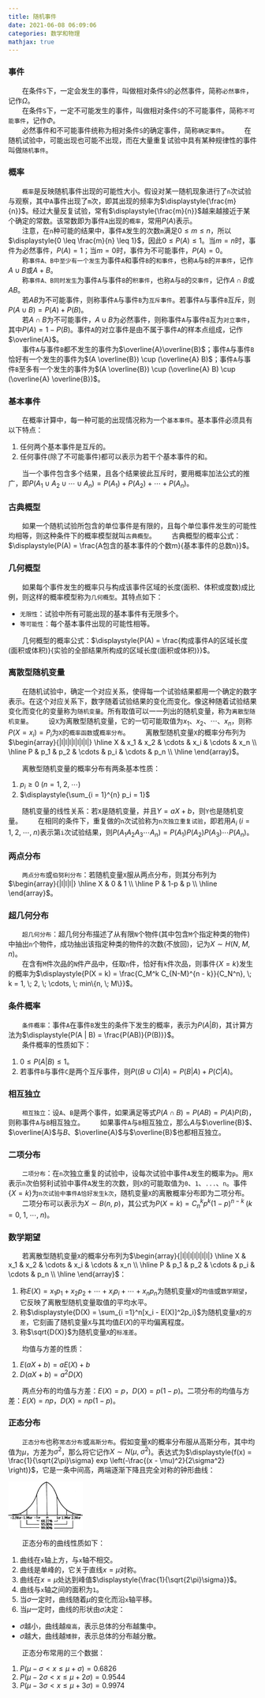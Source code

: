 ```yaml
---
title: 随机事件
date: 2021-06-08 06:09:06
categories: 数学和物理
mathjax: true
---
```

### 事件

&emsp;&emsp;在条件`S`下，一定会发生的事件，叫做相对条件`S`的必然事件，简称`必然事件`，记作$\Omega$。<br><!--more-->
&emsp;&emsp;在条件`S`下，一定不可能发生的事件，叫做相对条件`S`的不可能事件，简称`不可能事件`，记作$\Phi$。<br>
&emsp;&emsp;必然事件和不可能事件统称为相对条件`S`的确定事件，简称`确定事件`。
&emsp;&emsp;在随机试验中，可能出现也可能不出现，而在大量重复试验中具有某种规律性的事件叫做`随机事件`。

### 概率

&emsp;&emsp;`概率`是反映随机事件出现的可能性大小。假设对某一随机现象进行了`n`次试验与观察，其中`A`事件出现了`m`次，即其出现的频率为$\displaystyle{\frac{m}{n}}$。经过大量反复试验，常有$\displaystyle{\frac{m}{n}}$越来越接近于某个确定的常数。该常数即为事件`A`出现的`概率`，常用$P(A)$表示。<br>
&emsp;&emsp;注意，在`n`种可能的结果中，事件`A`发生的次数`m`满足$0 \leq m \leq n$，所以$\displaystyle{0 \leq \frac{m}{n} \leq 1}$，因此$0 \leq P(A) \leq 1$。当$m = n$时，事件为必然事件，$P(A) = 1$；当$m = 0$时，事件为不可能事件，$P(A) = 0$。<br>
&emsp;&emsp;称`事件A、B中至少有一个发生`为事件`A`和事件`B`的`和事件`，也称`A`与`B`的`并事件`，记作$A \cup B$或$A + B$。<br>
&emsp;&emsp;称`事件A、B同时发生`为事件`A`与事件`B`的`积事件`，也称`A`与`B`的`交事件`，记作$A \cap B$或$AB$。<br>
&emsp;&emsp;若$AB$为不可能事件，则称事件`A`与事件`B`为`互斥事件`。若事件`A`与事件`B`互斥，则$P(A \cup B) = P(A) + P(B)$。<br>
&emsp;&emsp;若$A \cap B$为不可能事件，$A \cup B$为必然事件，则称事件`A`与事件`B`互为`对立事件`，其中$P(A) = 1 - P(B)$。事件`A`的对立事件是由不属于事件`A`的样本点组成，记作$\overline{A}$。<br>
&emsp;&emsp;事件`A`与事件`B`都不发生的事件为$\overline{A}\overline{B}$；事件`A`与事件`B`恰好有一个发生的事件为$(A \overline{B}) \cup (\overline{A} B)$；事件`A`与事件`B`至多有一个发生的事件为$(A \overline{B}) \cup (\overline{A} B) \cup (\overline{A} \overline{B})$。<br>

### 基本事件

&emsp;&emsp;在概率计算中，每一种可能的出现情况称为一个`基本事件`。基本事件必须具有以下特点：

1. 任何两个基本事件是互斥的。
2. 任何事件(除了不可能事件)都可以表示为若干个基本事件的和。

&emsp;&emsp;当一个事件包含多个结果，且各个结果彼此互斥时，要用概率加法公式的推广，即$P(A_1 \cup A_2 \cup \cdots \cup A_n) = P(A_1) + P(A_2) + \cdots + P(A_n)$。<br>

### 古典概型

&emsp;&emsp;如果一个随机试验所包含的单位事件是有限的，且每个单位事件发生的可能性均相等，则这种条件下的概率模型就叫`古典概型`。
&emsp;&emsp;古典概型的概率公式：$\displaystyle{P(A) = \frac{A包含的基本事件的个数m}{基本事件的总数n}}$。<br>

### 几何概型

&emsp;&emsp;如果每个事件发生的概率只与构成该事件区域的长度(面积、体积或度数)成比例，则这样的概率模型称为`几何概型`。其特点如下：

- `无限性`：试验中所有可能出现的基本事件有无限多个。
- `等可能性`：每个基本事件出现的可能性相等。

&emsp;&emsp;几何概型的概率公式：$\displaystyle{P(A) = \frac{构成事件A的区域长度(面积或体积)}{实验的全部结果所构成的区域长度(面积或体积)}}$。<br>

### 离散型随机变量

&emsp;&emsp;在随机试验中，确定一个对应关系，使得每一个试验结果都用一个确定的数字表示。在这个对应关系下，数字随着试验结果的变化而变化。像这种随着试验结果变化而变化的变量称为`随机变量`。所有取值可以一一列出的随机变量，称为`离散型随机变量`。
&emsp;&emsp;设`X`为离散型随机变量，它的一切可能取值为$x_1$、$x_2$、$\cdots$、$x_n$，则称$P(X = x_i) = P_i$为`X`的`概率函数`或`概率分布`。
&emsp;&emsp;离散型随机变量`X`的概率分布列为$\begin{array}{|l|l|l|l|l|l|l|} \hline X & x_1 & x_2 & \cdots & x_i & \cdots & x_n \\ \hline P & p_1 & p_2 & \cdots & p_i & \cdots & p_n \\ \hline \end{array}$。<br>

&emsp;&emsp;离散型随机变量的概率分布有两条基本性质：

1. $p_i \ge 0 \; (n = 1, \; 2, \; \cdots)$
2. $\displaystyle{\sum_{i = 1}^{n} p_i = 1}$

&emsp;&emsp;随机变量的线性关系：若`X`是随机变量，并且$Y = aX + b$，则`Y`也是随机变量。
&emsp;&emsp;在相同的条件下，重复做的`n`次试验称为`n次独立重复试验`，即若用$A_i \; (i = 1, \; 2, \; \cdots, \; n)$表示第`i`次试验结果，则$P(A_1 A_2 A_3 \cdots A_n) = P(A_1) P(A_2) P(A_3) \cdots P(A_n)$。<br>

### 两点分布

&emsp;&emsp;`两点分布`或`伯努利分布`：若随机变量`X`服从两点分布，则其分布列为$\begin{array}{|l|l|l|} \hline X & 0   & 1 \\ \hline P & 1-p & p \\ \hline \end{array}$。<br>

### 超几何分布

&emsp;&emsp;`超几何分布`：超几何分布描述了从有限`N`个物件(其中包含`M`个指定种类的物件)中抽出`n`个物件，成功抽出该指定种类的物件的次数(不放回)，记为$X \sim H(N, \; M, \; n)$。<br>
&emsp;&emsp;在含有`M`件次品的`N`件产品中，任取`n`件，恰好有`k`件次品，则事件$\{X = k\}$发生的概率为$\displaystyle{P(X = k) = \frac{C_M^k C_{N-M}^{n - k}}{C_N^n}, \; k = 1, \; 2, \; \cdots, \; min\{n, \; M\}}$。<br>

### 条件概率

&emsp;&emsp;`条件概率`：事件`A`在事件`B`发生的条件下发生的概率，表示为$P(A | B)$，其计算方法为$\displaystyle{P(A | B) = \frac{P(AB)}{P(B)}}$。<br>
&emsp;&emsp;条件概率的性质如下：

1. $0 \le P (A | B) \le 1$。
2. 若事件`B`与事件`C`是两个互斥事件，则$P((B \cup C) | A) = P(B | A) + P(C | A)$。

### 相互独立

&emsp;&emsp;`相互独立`：设`A`、`B`是两个事件，如果满足等式$P(A \cap B) = P(AB) = P(A)P(B)$，则称事件`A`与`B`相互独立。
&emsp;&emsp;如果事件`A`与`B`相互独立，那么$A$与$\overline{B}$、$\overline{A}$与$B$、$\overline{A}$与$\overline{B}$也都相互独立。<br>

### 二项分布

&emsp;&emsp;`二项分布`：在`n`次独立重复的试验中，设每次试验中事件`A`发生的概率为`p`。用`X`表示`n`次伯努利试验中事件`A`发生的次数，则`X`的可能取值为`0`、`1`、`...`、`n`。事件$\{X = k\}$为`n次试验中事件A恰好发生k次`，随机变量`X`的离散概率分布即为二项分布。
&emsp;&emsp;二项分布可以表示为$X \sim B(n, \; p)$，其公式为$P(X = k) = C_n^kp^k(1 - p)^{n - k} \; (k = 0, \; 1, \; \cdots , \; n)$。<br>

### 数学期望

&emsp;&emsp;若离散型随机变量`X`的概率分布列为$\begin{array}{|l|l|l|l|l|l|l|} \hline X & x_1 & x_2 & \cdots & x_i & \cdots & x_n \\ \hline P & p_1 & p_2 & \cdots & p_i & \cdots & p_n \\ \hline \end{array}$：

1. 称$E(X) = x_1p_1 + x_2p_2 + \cdots + x_ip_i + \cdots + x_np_n$为随机变量`X`的`均值`或`数学期望`，它反映了离散型随机变量取值的平均水平。
2. 称$\displaystyle{D(X) = \sum_{i =1}^n[x_i - E(X)]^2p_i}$为随机变量`X`的`方差`，它刻画了随机变量`X`与其均值$E(X)$的平均偏离程度。
3. 称$\sqrt{D(X)}$为随机变量`X`的`标准差`。

&emsp;&emsp;均值与方差的性质：

1. $E(aX + b) = aE(X) + b$
2. $D(aX + b) = a^2D(X)$

&emsp;&emsp;两点分布的均值与方差：$E(X) = p$，$D(X) = p(1 - p)$。二项分布的均值与方差：$E(X) = np$，$D(X) = np(1 - p)$。<br>

### 正态分布

&emsp;&emsp;`正态分布`也称`常态分布`或`高斯分布`。假如变量`X`的概率分布服从高斯分布，其中均值为$\mu$，方差为$\sigma^2$，那么将它记作$X \sim N(\mu, \; \sigma^2)$。表达式为$\displaystyle{f(x) = \frac{1}{\sqrt{2\pi}\sigma} exp \left(-\frac{(x - \mu)^2}{2\sigma^2} \right)}$，它是一条中间高，两端逐渐下降且完全对称的钟形曲线：

<img src="./随机事件/正态分布曲线.png" width=30%>

&emsp;&emsp;正态分布的曲线性质如下：

1. 曲线在`x`轴上方，与`x`轴不相交。
2. 曲线是单峰的，它关于直线$x = \mu$对称。
3. 曲线在$x = \mu$处达到峰值$\displaystyle{\frac{1}{\sqrt{2\pi}\sigma}}$。
4. 曲线与`x`轴之间的面积为`1`。
5. 当$\sigma$一定时，曲线随着$\mu$的变化而沿`x`轴平移。
6. 当$\mu$一定时，曲线的形状由$\sigma$决定：

- $\sigma$越小，曲线越`瘦高`，表示总体的分布越集中。
- $\sigma$越大，曲线越`矮胖`，表示总体的分布越分散。

&emsp;&emsp;正态分布常用的三个数据：

1. $P(\mu - \sigma < x \le \mu + \sigma) = 0.6826$
2. $P(\mu - 2\sigma < x \le \mu + 2\sigma) = 0.9544$
3. $P(\mu - 3\sigma < x \le \mu + 3\sigma) = 0.9974$